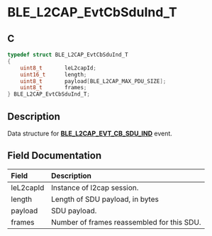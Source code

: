 # BLE_L2CAP_EvtCbSduInd_T

## C

```c
typedef struct BLE_L2CAP_EvtCbSduInd_T
{
    uint8_t       leL2capId;
    uint16_t      length;
    uint8_t       payload[BLE_L2CAP_MAX_PDU_SIZE];
    uint8_t       frames;
} BLE_L2CAP_EvtCbSduInd_T;
```

## Description

Data structure for **[BLE_L2CAP_EVT_CB_SDU_IND](GUID-08754DED-539F-4A79-819A-92C50CC7F476.md)** event.


## Field Documentation

|Field|Description|
|:---|:---|
|leL2capId|Instance of l2cap session.|
|length|Length of SDU payload, in bytes|
|payload|SDU payload.|
|frames|Number of frames reassembled for this SDU.|
